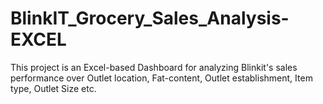 # BlinkIT_Grocery_Sales_Analysis-EXCEL
This project is an Excel-based Dashboard for analyzing Blinkit's sales performance over Outlet location, Fat-content, Outlet establishment, Item type, Outlet Size etc.
